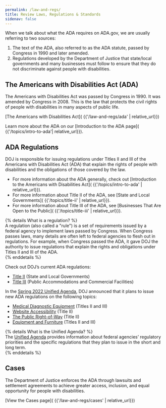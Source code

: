 ```yaml
---
permalink: /law-and-regs/
title: Review Laws, Regulations & Standards
sidenav: false
---
```


When we talk about what the ADA requires on ADA.gov, we are usually referring to two sources:
1. The text of the ADA, also referred to as the ADA statute, passed by Congress in
1990 and later amended.
2. Regulations developed by the Department of Justice that state/local governments
and many businesses must follow to ensure that they do not discriminate against
people with disabilities.

## The Americans with Disabilities Act (ADA)

The Americans with Disabilities Act was passed by Congress in 1990. It was amended
by Congress in 2008. This is the law that protects the civil rights of people with
disabilities in many aspects of public life.

[The Americans with Disabilities Act]( {{'/law-and-regs/ada' | relative_url}})

Learn more about the ADA on our [Introduction to the ADA page]( {{'/topics/intro-to-ada'| relative_url}}).

## ADA Regulations  

DOJ is responsible for issuing regulations under Titles II and III of the Americans with Disabilities Act (ADA) that explain the rights of people with disabilities and the obligations of those covered by the law.  

- For more information about the ADA generally, check out [Introduction to the Americans with Disabilities Act]( {{'/topics/intro-to-ada' | relative_url}}).  
- For more information about Title II of the ADA, see [State and Local Governments]( {{'/topics/title-ii' | relative_url}}).  
- For more information about Title III of the ADA, see [Businesses That Are Open to the Public]( {{'/topics/title-iii' | relative_url}}).  

{% details What is a regulation? %}  
A regulation (also called a "rule") is a set of requirements issued by a federal agency to implement laws passed by Congress.  When Congress passes laws, many details are often left to federal agencies to flesh out in regulations.  For example, when Congress passed the ADA, it gave DOJ the authority to issue regulations that explain the rights and obligations under Titles II and III of the ADA.  
{% enddetails %}  

Check out DOJ’s current ADA regulations:

- [Title II](https://www.ada.gov/regs2010/titleII_2010/title_ii_primer.html) (State and Local Governments)  
- [Title III](https://www.ada.gov/regs2010/titleIII_2010/titleIII_2010_regulations.htm) (Public Accommodations and Commercial Facilities)  

In the [Spring 2022 Unified Agenda](https://www.reginfo.gov/public/do/eAgendaMain), DOJ announced that it plans to issue new ADA regulations on the following topics:  

- [Medical Diagnostic Equipment](https://www.reginfo.gov/public/do/eAgendaViewRule?pubId=202204&RIN=1190-AA78) (Titles II and III)  
- [Website Accessibility](https://www.reginfo.gov/public/do/eAgendaViewRule?pubId=202204&RIN=1190-AA79) (Title II)  
- [The Public Right-of-Way](https://www.reginfo.gov/public/do/eAgendaViewRule?pubId=202204&RIN=1190-AA77) (Title II)  
- [Equipment and Furniture](https://www.reginfo.gov/public/do/eAgendaViewRule?pubId=202204&RIN=1190-AA76) (Titles II and III)  

{% details What is the Unified Agenda? %}  
The [Unified Agenda](https://www.reginfo.gov/public/jsp/eAgenda/UA_About.myjsp) provides information about federal agencies’ regulatory priorities and the specific regulations that they plan to issue in the short and long term.  
{% enddetails %}  

## Cases

The Department of Justice enforces the ADA through lawsuits and settlement agreements to achieve greater access, inclusion, and equal opportunity for people with disabilities.

[View the Cases page]( {{'/law-and-regs/cases' | relative_url}})
